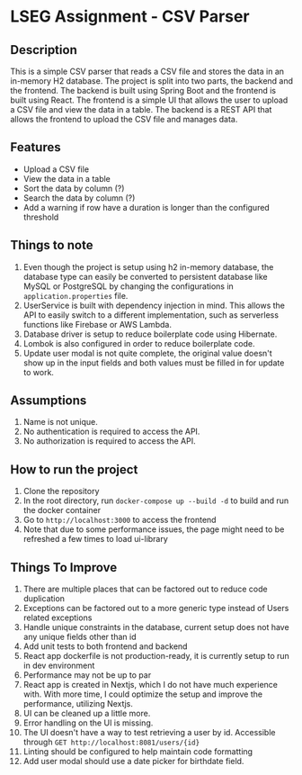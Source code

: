 # LSEG Assignment - CSV Parser

## Description
This is a simple CSV parser that reads a CSV file and stores the data in an in-memory H2 database. The project is split into two parts, the backend and the frontend. The backend is built using Spring Boot and the frontend is built using React.
The frontend is a simple UI that allows the user to upload a CSV file and view the data in a table. The backend is a REST API that allows the frontend to upload the CSV file and manages data.

## Features
- Upload a CSV file
- View the data in a table
- Sort the data by column (?)
- Search the data by column (?)
- Add a warning if row have a duration is longer than the configured threshold

## Things to note
1. Even though the project is setup using h2 in-memory database, the database type can easily be converted to persistent database like MySQL or PostgreSQL by changing the configurations in `application.properties` file.
2. UserService is built with dependency injection in mind. This allows the API to easily switch to a different implementation, such as serverless functions like Firebase or AWS Lambda.
3. Database driver is setup to reduce boilerplate code using Hibernate.
4. Lombok is also configured in order to reduce boilerplate code.
5. Update user modal is not quite complete, the original value doesn't show up in the input fields and both values must be filled in for update to work.

## Assumptions
1. Name is not unique.
2. No authentication is required to access the API.
3. No authorization is required to access the API.

## How to run the project
1. Clone the repository
2. In the root directory, run `docker-compose up --build -d` to build and run the docker container
3. Go to `http://localhost:3000` to access the frontend
4. Note that due to some performance issues, the page might need to be refreshed a few times to load ui-library

## Things To Improve
1. There are multiple places that can be factored out to reduce code duplication
2. Exceptions can be factored out to a more generic type instead of Users related exceptions
3. Handle unique constraints in the database, current setup does not have any unique fields other than id
4. Add unit tests to both frontend and backend
5. React app dockerfile is not production-ready, it is currently setup to run in dev environment
6. Performance may not be up to par
7. React app is created in Nextjs, which I do not have much experience with. With more time, I could optimize the setup and improve the performance, utilizing Nextjs.
8. UI can be cleaned up a little more.
9. Error handling on the UI is missing.
10. The UI doesn't have a way to test retrieving a user by id. Accessible through `GET http://localhost:8081/users/{id}`
11. Linting should be configured to help maintain code formatting
12. Add user modal should use a date picker for birthdate field.